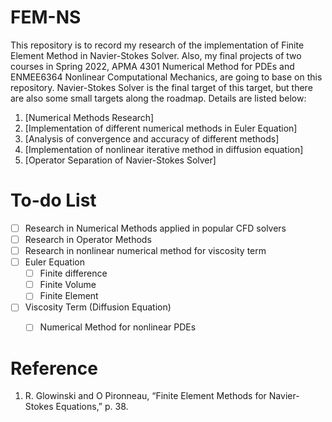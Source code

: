 # FEM-NS
This repository is to record my research of the implementation of Finite Element Method in Navier-Stokes Solver. Also, my final projects of two courses in Spring 2022, APMA 4301 Numerical Method for PDEs and ENMEE6364 Nonlinear Computational Mechanics, are going to base on this repository. Navier-Stokes Solver is the final target of this target, but there are also some small targets along the roadmap. Details are listed below:

1. [Numerical Methods Research]
2. [Implementation of different numerical methods in Euler Equation]
3. [Analysis of convergence and accuracy of different methods]
4. [Implementation of nonlinear iterative method in diffusion equation]
5. [Operator Separation of Navier-Stokes Solver]

# To-do List
- [ ] Research in Numerical Methods applied in popular CFD solvers
- [ ] Research in Operator Methods
- [ ] Research in nonlinear numerical method for viscosity term
- [ ] Euler Equation
  - [ ] Finite difference
  - [ ] Finite Volume
  - [ ] Finite Element
- [ ] Viscosity Term (Diffusion Equation)
  - [ ] Numerical Method for nonlinear PDEs


# Reference
1. R. Glowinski and O Pironneau, “Finite Element Methods for Navier-Stokes Equations,” p. 38.
